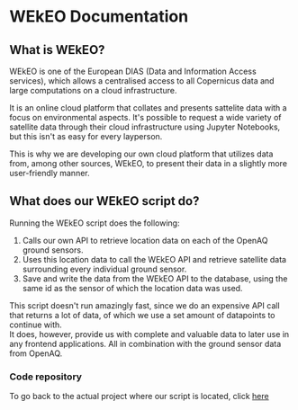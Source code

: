 # WEkEO Documentation

## What is WEkEO?

WEkEO is one of the European DIAS (Data and Information Access services), which allows a centralised access to all Copernicus data and large computations on a cloud infrastructure.

It is an online cloud platform that collates and presents sattelite data with a focus on environmental aspects. 
It's possible to request a wide variety of satellite data through their cloud infrastructure using Jupyter Notebooks, but this isn't as easy for every layperson.

This is why we are developing our own cloud platform that utilizes data from, among other sources, WEkEO, to present their data in a slightly more user-friendly manner.

## What does our WEkEO script do?

Running the WEkEO script does the following:

1. Calls our own API to retrieve location data on each of the OpenAQ ground sensors.
2. Uses this location data to call the WEkEO API and retrieve satellite data surrounding every individual ground sensor.  
3. Save and write the data from the WEkEO API to the database, using the same id as the sensor of which the location data was used.

This script doesn't run amazingly fast, since we do an expensive API call that returns a lot of data, of which we use a set amount of datapoints to continue with.  
It does, however, provide us with complete and valuable data to later use in any frontend applications. All in combination with the ground sensor data from OpenAQ.

### Code repository

To go back to the actual project where our script is located, click [here](../backend/WEkEO)